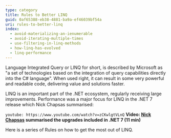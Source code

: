 ```yaml
---
type: category
title: Rules to Better LINQ
guid: 0af65388-eb38-4881-ba9a-ef46039bf54a
uri: rules-to-better-linq
index:
  - avoid-materializing-an-ienumerable
  - avoid-iterating-multiple-times
  - use-filtering-in-linq-methods
  - how-linq-has-evolved
  - linq-performance
---
```


Language Integrated Query or LINQ for short, is described by Microsoft as "a set of technologies based on the integration of query capabilities directly into the C# language".
When used right, it can result in some very powerful and readable code, delivering value and solutions faster.

LINQ is an important part of the .NET ecosystem, regularly receiving large improvements.
Performance was a major focus for LINQ in the .NET 7 release which Nick Chapsas summarised:

<!-- Video title for tracking: The INSANE performance boost of LINQ in .NET 7 -->

`youtube: https://www.youtube.com/watch?v=zCKwlgtVLnQ`
**Video: [Nick Chapsas](https://www.youtube.com/@nickchapsas) summarised the upgrades included in .NET 7 (11 min)**

Here is a series of Rules on how to get the most out of LINQ.
